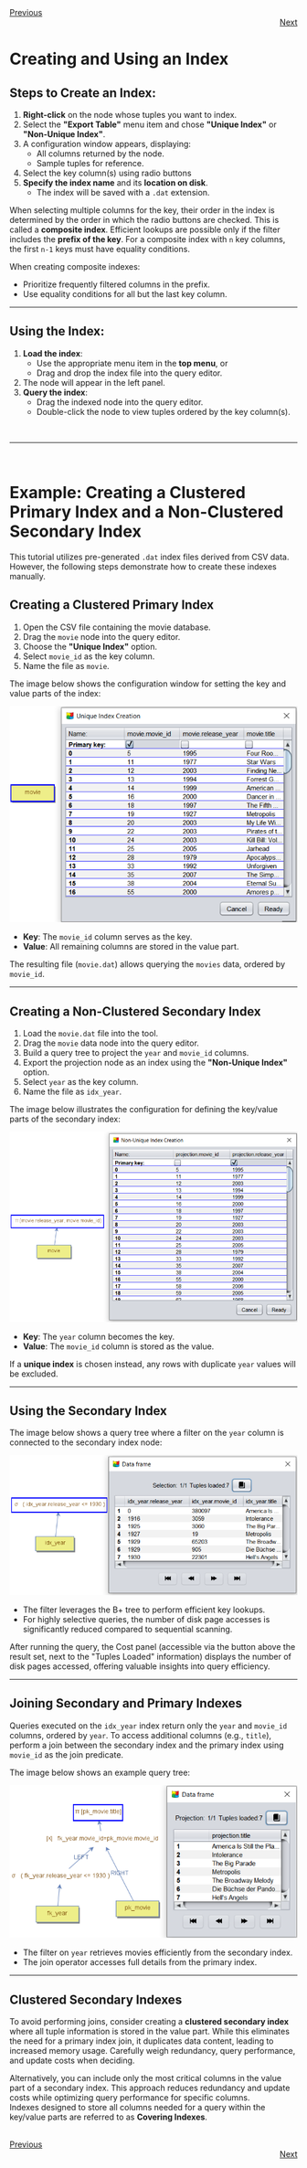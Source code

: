 <div align="left">
    <a href="./10 - understanding-indexes.md">Previous</a>
</div>
<div align="right">
  <a href="./12 - equi-joins.md">Next</a>
</div>

# Creating and Using an Index

## Steps to Create an Index:

1. **Right-click** on the node whose tuples you want to index.
2. Select the **"Export Table"** menu item and chose **"Unique Index"** or **"Non-Unique Index"**.
3. A configuration window appears, displaying:
   - All columns returned by the node.
   - Sample tuples for reference.
4. Select the key column(s) using radio buttons
5. **Specify the index name** and its **location on disk**.
   - The index will be saved with a `.dat` extension.

When selecting multiple columns for the key, their order in the index is determined by the order in which the radio buttons are checked. This is called a **composite index**. Efficient lookups are possible only if the filter includes the **prefix of the key**. For a composite index with `n` key columns, the first `n-1` keys must have equality conditions.

When creating composite indexes:
  - Prioritize frequently filtered columns in the prefix.
  - Use equality conditions for all but the last key column.

---

## Using the Index:
1. **Load the index**:
   - Use the appropriate menu item in the **top menu**, or
   - Drag and drop the index file into the query editor.
2. The node will appear in the left panel.
3. **Query the index**:
   - Drag the indexed node into the query editor.
   - Double-click the node to view tuples ordered by the key column(s).

<br>

---

<br>

# Example: Creating a Clustered Primary Index and a Non-Clustered Secondary Index

This tutorial utilizes pre-generated `.dat` index files derived from CSV data. However, the following steps demonstrate how to create these indexes manually.


## Creating a Clustered Primary Index

1. Open the CSV file containing the movie database.
2. Drag the `movie` node into the query editor.
3. Choose the **"Unique Index"** option.
4. Select `movie_id` as the key column.
5. Name the file as `movie`.

The image below shows the configuration window for setting the key and value parts of the index:

![Primary Index Creation](assets/images/pk-index-creation.png)

- **Key**: The `movie_id` column serves as the key.
- **Value**: All remaining columns are stored in the value part.  

The resulting file (`movie.dat`) allows querying the `movies` data, ordered by `movie_id`.

---

## Creating a Non-Clustered Secondary Index

1. Load the `movie.dat` file into the tool.
2. Drag the `movie` data node into the query editor.
3. Build a query tree to project the `year` and `movie_id` columns.
4. Export the projection node as an index using the **"Non-Unique Index"** option.
5. Select `year` as the key column.
6. Name the file as `idx_year`.

The image below illustrates the configuration for defining the key/value parts of the secondary index:

![Secondary Index Creation](assets/images/fk-index-creation.png)

- **Key**: The `year` column becomes the key.
- **Value**: The `movie_id` column is stored as the value.  

If a **unique index** is chosen instead, any rows with duplicate `year` values will be excluded.

---

## Using the Secondary Index

The image below shows a query tree where a filter on the `year` column is connected to the secondary index node:

![Querying Secondary Index](assets/images/querying-year-index.png)

- The filter leverages the B+ tree to perform efficient key lookups.
- For highly selective queries, the number of disk page accesses is significantly reduced compared to sequential scanning.

After running the query, the Cost panel (accessible via the button above the result set, next to the "Tuples Loaded" information) displays the number of disk pages accessed, offering valuable insights into query efficiency.


---

## Joining Secondary and Primary Indexes

Queries executed on the `idx_year` index return only the `year` and `movie_id` columns, ordered by `year`. To access additional columns (e.g., `title`), perform a join between the secondary index and the primary index using `movie_id` as the join predicate.  

The image below shows an example query tree:

![Join Example](assets/images/fk-index-join.png)

- The filter on `year` retrieves movies efficiently from the secondary index.
- The join operator accesses full details from the primary index.

---

## Clustered Secondary Indexes

To avoid performing joins, consider creating a **clustered secondary index** where all tuple information is stored in the value part. While this eliminates the need for a primary index join, it duplicates data content, leading to increased memory usage. Carefully weigh redundancy, query performance, and update costs when deciding.

Alternatively, you can include only the most critical columns in the value part of a secondary index. This approach reduces redundancy and update costs while optimizing query performance for specific columns.  
Indexes designed to store all columns needed for a query within the key/value parts are referred to as **Covering Indexes**.

<br>

<div align="left">
    <a href="./10 - understanding-indexes.md">Previous</a>
</div>
<div align="right">
  <a href="./12 - equi-joins.md">Next</a>
</div>
